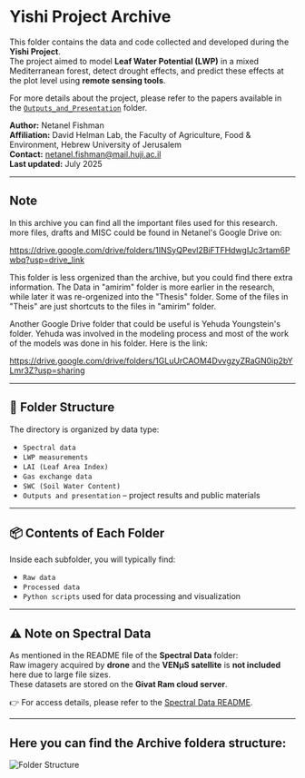 # Yishi Project Archive

This folder contains the data and code collected and developed during the **Yishi Project**.  
The project aimed to model **Leaf Water Potential (LWP)** in a mixed Mediterranean forest, detect drought effects, and predict these effects at the plot level using **remote sensing tools**.

For more details about the project, please refer to the papers available in the [`Outputs_and_Presentation`](/Outputs_and_Presentations/Publications/Published_Papers) folder.

**Author:** Netanel Fishman  
**Affiliation:** David Helman Lab, the Faculty of Agriculture, Food & Environment, Hebrew University of Jerusalem  
**Contact:** netanel.fishman@mail.huji.ac.il  
**Last updated:** July 2025

---

## Note

In this archive you can find all the important files used for this research. 
more files, drafts and MISC could be found in Netanel's Google Drive on:

https://drive.google.com/drive/folders/1INSyQPevl2BiFTFHdwgIJc3rtam6Pwbq?usp=drive_link

This folder is less orgenized than the archive, but you could find there extra information.
The Data in "amirim" folder is more earlier in the research, while later it was re-orgenized into the "Thesis" folder. Some of the files in "Theis" are just shortcuts to the files in "amirim" folder.

Another Google Drive folder that could be useful is Yehuda Youngstein's folder. Yehuda was involved in the modeling process and most of the work of the models was done in his folder.
Here is the link:

https://drive.google.com/drive/folders/1GLuUrCAOM4DvvgzyZRaGN0ip2bYLmr3Z?usp=sharing

---

## 📁 Folder Structure

The directory is organized by data type:

- `Spectral data`
- `LWP measurements`
- `LAI (Leaf Area Index)`
- `Gas exchange data`
- `SWC (Soil Water Content)`
- `Outputs and presentation` – project results and public materials

---

## 📦 Contents of Each Folder

Inside each subfolder, you will typically find:

- `Raw data`
- `Processed data`
- `Python scripts` used for data processing and visualization

---

## ⚠️ Note on Spectral Data

As mentioned in the README file of the **Spectral Data** folder:  
Raw imagery acquired by **drone** and the **VENµS satellite** is **not included** here due to large file sizes.  
These datasets are stored on the **Givat Ram cloud server**.

👉 For access details, please refer to the [Spectral Data README](/Spectral_Data/README.md).

---

## Here you can find the Archive foldera structure:
![Folder Structure](folder_structure.png)
